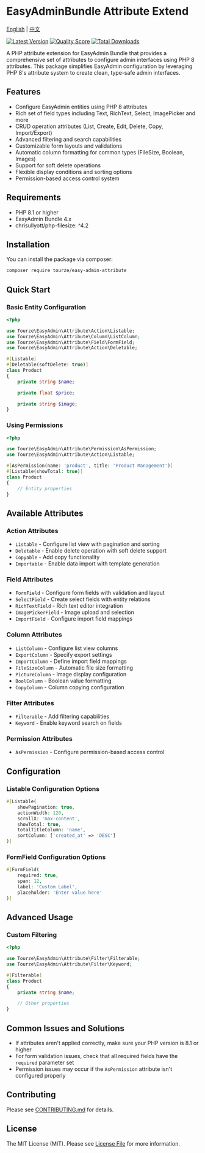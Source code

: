 # EasyAdminBundle Attribute Extend

[English](README.md) | [中文](README.zh-CN.md)

[![Latest Version](https://img.shields.io/packagist/v/tourze/easy-admin-attribute.svg?style=flat-square)](https://packagist.org/packages/tourze/easy-admin-attribute)
[![Quality Score](https://img.shields.io/scrutinizer/g/tourze/easy-admin-attribute.svg?style=flat-square)](https://scrutinizer-ci.com/g/tourze/easy-admin-attribute)
[![Total Downloads](https://img.shields.io/packagist/dt/tourze/easy-admin-attribute.svg?style=flat-square)](https://packagist.org/packages/tourze/easy-admin-attribute)

A PHP attribute extension for EasyAdmin Bundle that provides a comprehensive set of attributes to configure admin interfaces using PHP 8 attributes. This package simplifies EasyAdmin configuration by leveraging PHP 8's attribute system to create clean, type-safe admin interfaces.

## Features

- Configure EasyAdmin entities using PHP 8 attributes
- Rich set of field types including Text, RichText, Select, ImagePicker and more
- CRUD operation attributes (List, Create, Edit, Delete, Copy, Import/Export)
- Advanced filtering and search capabilities
- Customizable form layouts and validations
- Automatic column formatting for common types (FileSize, Boolean, Images)
- Support for soft delete operations
- Flexible display conditions and sorting options
- Permission-based access control system

## Requirements

- PHP 8.1 or higher
- EasyAdmin Bundle 4.x
- chrisullyott/php-filesize: ^4.2

## Installation

You can install the package via composer:

```bash
composer require tourze/easy-admin-attribute
```

## Quick Start

### Basic Entity Configuration

```php
<?php

use Tourze\EasyAdmin\Attribute\Action\Listable;
use Tourze\EasyAdmin\Attribute\Column\ListColumn;
use Tourze\EasyAdmin\Attribute\Field\FormField;
use Tourze\EasyAdmin\Attribute\Action\Deletable;

#[Listable]
#[Deletable(softDelete: true)]
class Product
{
    private string $name;

    private float $price;

    private string $image;
}
```

### Using Permissions

```php
<?php

use Tourze\EasyAdmin\Attribute\Permission\AsPermission;
use Tourze\EasyAdmin\Attribute\Action\Listable;

#[AsPermission(name: 'product', title: 'Product Management')]
#[Listable(showTotal: true)]
class Product
{
    // Entity properties
}
```

## Available Attributes

### Action Attributes

- `Listable` - Configure list view with pagination and sorting
- `Deletable` - Enable delete operation with soft delete support
- `Copyable` - Add copy functionality
- `Importable` - Enable data import with template generation

### Field Attributes

- `FormField` - Configure form fields with validation and layout
- `SelectField` - Create select fields with entity relations
- `RichTextField` - Rich text editor integration
- `ImagePickerField` - Image upload and selection
- `ImportField` - Configure import field mappings

### Column Attributes

- `ListColumn` - Configure list view columns
- `ExportColumn` - Specify export settings
- `ImportColumn` - Define import field mappings
- `FileSizeColumn` - Automatic file size formatting
- `PictureColumn` - Image display configuration
- `BoolColumn` - Boolean value formatting
- `CopyColumn` - Column copying configuration

### Filter Attributes

- `Filterable` - Add filtering capabilities
- `Keyword` - Enable keyword search on fields

### Permission Attributes

- `AsPermission` - Configure permission-based access control

## Configuration

### Listable Configuration Options

```php
#[Listable(
    showPagination: true,
    actionWidth: 120,
    scrollX: 'max-content',
    showTotal: true,
    totalTitleColumn: 'name',
    sortColumn: ['created_at' => 'DESC']
)]
```

### FormField Configuration Options

```php
#[FormField(
    required: true,
    span: 12,
    label: 'Custom Label',
    placeholder: 'Enter value here'
)]
```

## Advanced Usage

### Custom Filtering

```php
<?php

use Tourze\EasyAdmin\Attribute\Filter\Filterable;
use Tourze\EasyAdmin\Attribute\Filter\Keyword;

#[Filterable]
class Product
{
    private string $name;

    // Other properties
}
```

## Common Issues and Solutions

- If attributes aren't applied correctly, make sure your PHP version is 8.1 or higher
- For form validation issues, check that all required fields have the `required` parameter set
- Permission issues may occur if the `AsPermission` attribute isn't configured properly

## Contributing

Please see [CONTRIBUTING.md](CONTRIBUTING.md) for details.

## License

The MIT License (MIT). Please see [License File](LICENSE) for more information.

